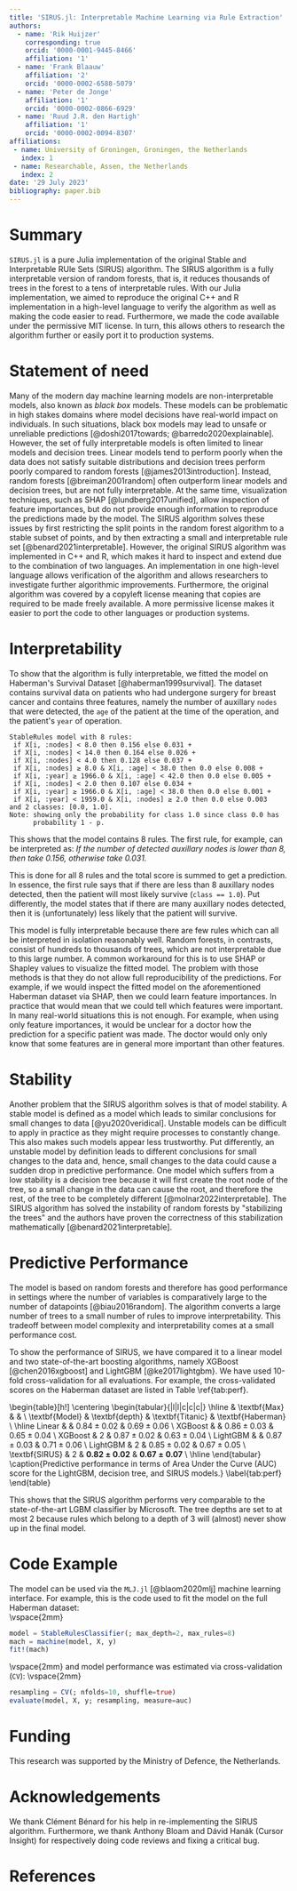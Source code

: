 ```yaml
---
title: 'SIRUS.jl: Interpretable Machine Learning via Rule Extraction'
authors:
  - name: 'Rik Huijzer'
    corresponding: true
    orcid: '0000-0001-9445-8466'
    affiliation: '1'
  - name: 'Frank Blaauw'
    affiliation: '2'
    orcid: '0000-0002-6588-5079'
  - name: 'Peter de Jonge'
    affiliation: '1'
    orcid: '0000-0002-0866-6929'
  - name: 'Ruud J.R. den Hartigh'
    affiliation: '1'
    orcid: '0000-0002-0094-8307'
affiliations:
 - name: University of Groningen, Groningen, the Netherlands
   index: 1
 - name: Researchable, Assen, the Netherlands
   index: 2
date: '29 July 2023'
bibliography: paper.bib
---
```


# Summary

`SIRUS.jl` is a pure Julia implementation of the original Stable and Interpretable RUle Sets (SIRUS) algorithm.
The SIRUS algorithm is a fully interpretable version of random forests, that is, it reduces thousands of trees in the forest to a tens of interpretable rules.
With our Julia implementation, we aimed to reproduce the original C++ and R implementation in a high-level language to verify the algorithm as well as making the code easier to read.
Furthermore, we made the code available under the permissive MIT license.
In turn, this allows others to research the algorithm further or easily port it to production systems.

# Statement of need

Many of the modern day machine learning models are non-interpretable models, also known as _black box_ models.
These models can be problematic in high stakes domains where model decisions have real-world impact on individuals.
In such situations, black box models may lead to unsafe or unreliable predictions [@doshi2017towards; @barredo2020explainable].
However, the set of fully interpretable models is often limited to linear models and decision trees.
Linear models tend to perform poorly when the data does not satisfy suitable distributions and decision trees perform poorly compared to random forests [@james2013introduction].
Instead, random forests [@breiman2001random] often outperform linear models and decision trees, but are not fully interpretable.
At the same time, visualization techniques, such as SHAP [@lundberg2017unified], allow inspection of feature importances, but do not provide enough information to reproduce the predictions made by the model.
The SIRUS algorithm solves these issues by first restricting the split points in the random forest algorithm to a stable subset of points, and by then extracting a small and interpretable rule set [@benard2021interpretable].
However, the original SIRUS algorithm was implemented in C++ and R, which makes it hard to inspect and extend due to the combination of two languages.
An implementation in one high-level language allows verification of the algorithm and allows researchers to investigate further algorithmic improvements.
Furthermore, the original algorithm was covered by a copyleft license meaning that copies are required to be made freely available.
A more permissive license makes it easier to port the code to other languages or production systems.

# Interpretability

To show that the algorithm is fully interpretable, we fitted the model on Haberman's Survival Dataset [@haberman1999survival].
The dataset contains survival data on patients who had undergone surgery for breast cancer and contains three features, namely the number of auxillary `nodes` that were detected, the `age` of the patient at the time of the operation, and the patient's `year` of operation.

```
StableRules model with 8 rules:
 if X[i, :nodes] < 8.0 then 0.156 else 0.031 +
 if X[i, :nodes] < 14.0 then 0.164 else 0.026 +
 if X[i, :nodes] < 4.0 then 0.128 else 0.037 +
 if X[i, :nodes] ≥ 8.0 & X[i, :age] < 38.0 then 0.0 else 0.008 +
 if X[i, :year] ≥ 1966.0 & X[i, :age] < 42.0 then 0.0 else 0.005 +
 if X[i, :nodes] < 2.0 then 0.107 else 0.034 +
 if X[i, :year] ≥ 1966.0 & X[i, :age] < 38.0 then 0.0 else 0.001 +
 if X[i, :year] < 1959.0 & X[i, :nodes] ≥ 2.0 then 0.0 else 0.003
and 2 classes: [0.0, 1.0].
Note: showing only the probability for class 1.0 since class 0.0 has
      probability 1 - p.
```

This shows that the model contains 8 rules. The first rule, for example, can be interpreted as:
_If the number of detected auxillary nodes is lower than 8, then take 0.156, otherwise take 0.031._

This is done for all 8 rules and the total score is summed to get a prediction.
In essence, the first rule says that if there are less than 8 auxillary nodes detected, then the patient will most likely survive (`class == 1.0`).
Put differently, the model states that if there are many auxillary nodes detected, then it is (unfortunately) less likely that the patient will survive.

This model is fully interpretable because there are few rules which can all be interpreted in isolation reasonably well.
Random forests, in contrasts, consist of hundreds to thousands of trees, which are not interpretable due to this large number.
A common workaround for this is to use SHAP or Shapley values to visualize the fitted model.
The problem with those methods is that they do not allow full reproducibility of the predictions.
For example, if we would inspect the fitted model on the aforementioned Haberman dataset via SHAP, then we could learn feature importances.
In practice that would mean that we could tell which features were important.
In many real-world situations this is not enough.
For example, when using only feature importances, it would be unclear for a doctor how the prediction for a specific patient was made.
The doctor would only only know that some features are in general more important than other features.

# Stability

Another problem that the SIRUS algorithm solves is that of model stability.
A stable model is defined as a model which leads to similar conclusions for small changes to data [@yu2020veridical].
Unstable models can be difficult to apply in practice as they might require processes to constantly change.
This also makes such models appear less trustworthy.
Put differently, an unstable model by definition leads to different conclusions for small changes to the data and, hence, small changes to the data could cause a sudden drop in predictive performance.
One model which suffers from a low stability is a decision tree because it will first create the root node of the tree, so a small change in the data can cause the root, and therefore the rest, of the tree to be completely different [@molnar2022interpretable].
The SIRUS algorithm has solved the instability of random forests by "stabilizing the trees" and the authors have proven the correctness of this stabilization mathematically [@benard2021interpretable].

# Predictive Performance

The model is based on random forests and therefore has good performance in settings where the number of variables is comparatively large to the number of datapoints [@biau2016random].
The algorithm converts a large number of trees to a small number of rules to improve interpretability.
This tradeoff between model complexity and interpretability comes at a small performance cost.

To show the performance of SIRUS, we have compared it to a linear model and two state-of-the-art boosting algorithms, namely XGBoost [@chen2016xgboost] and LightGBM [@ke2017lightgbm}.
We have used 10-fold cross-validation for all evaluations.
For example, the cross-validated scores on the Haberman dataset are listed in Table \ref{tab:perf}.

\begin{table}[h!]
\centering
\begin{tabular}{|l|l|c|c|c|}
\hline
& \textbf{Max} & & \\
\textbf{Model} & \textbf{depth} & \textbf{Titanic} & \textbf{Haberman} \\
\hline
Linear & & $0.84 \pm 0.02$ & $0.69 \pm 0.06$ \\
XGBoost & & $0.86 \pm 0.03$ & $0.65 \pm 0.04$ \\
XGBoost & 2 & $0.87 \pm 0.02$ & $0.63 \pm 0.04$ \\
LightGBM & & $0.87 \pm 0.03$ & $0.71 \pm 0.06$ \\
LightGBM & 2 & $0.85 \pm 0.02$ & $0.67 \pm 0.05$ \\
\textbf{SIRUS} & 2 & $\mathbf{0.82 \pm 0.02}$ & $\mathbf{0.67 \pm 0.07}$ \\
\hline
\end{tabular}
\caption{Predictive performance in terms of Area Under the Curve (AUC) score for the LightGBM, decision tree, and SIRUS models.}
\label{tab:perf}
\end{table}

This shows that the SIRUS algorithm performs very comparable to the state-of-the-art LGBM classifier by Microsoft.
The tree depths are set to at most 2 because rules which belong to a depth of 3 will (almost) never show up in the final model.

# Code Example

The model can be used via the `MLJ.jl` [@blaom2020mlj] machine learning interface.
For example, this is the code used to fit the model on the full Haberman dataset: <br>
\vspace{2mm}
```julia
model = StableRulesClassifier(; max_depth=2, max_rules=8)
mach = machine(model, X, y)
fit!(mach)
```
\vspace{2mm}
and model performance was estimated via cross-validation (`CV`):
\vspace{2mm}
```julia
resampling = CV(; nfolds=10, shuffle=true)
evaluate(model, X, y; resampling, measure=auc)
```

# Funding

This research was supported by the Ministry of Defence, the Netherlands.

# Acknowledgements

We thank Clément Bénard for his help in re-implementing the SIRUS algorithm.
Furthermore, we thank Anthony Bloam and Dávid Hanák (Cursor Insight) for respectively doing code reviews and fixing a critical bug.

# References
